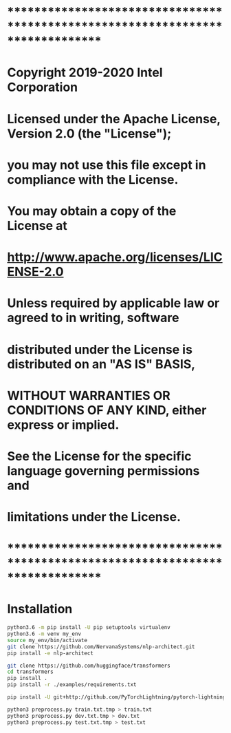 # ******************************************************************************
# Copyright 2019-2020 Intel Corporation
#
# Licensed under the Apache License, Version 2.0 (the "License");
# you may not use this file except in compliance with the License.
# You may obtain a copy of the License at
#
#     http://www.apache.org/licenses/LICENSE-2.0
#
# Unless required by applicable law or agreed to in writing, software
# distributed under the License is distributed on an "AS IS" BASIS,
# WITHOUT WARRANTIES OR CONDITIONS OF ANY KIND, either express or implied.
# See the License for the specific language governing permissions and
# limitations under the License.
# ******************************************************************************

# Installation

```bash
python3.6 -m pip install -U pip setuptools virtualenv
python3.6 -m venv my_env
source my_env/bin/activate
git clone https://github.com/NervanaSystems/nlp-architect.git
pip install -e nlp-architect

git clone https://github.com/huggingface/transformers
cd transformers
pip install .
pip install -r ./examples/requirements.txt

pip install -U git+http://github.com/PyTorchLightning/pytorch-lightning/

python3 preprocess.py train.txt.tmp > train.txt
python3 preprocess.py dev.txt.tmp > dev.txt
python3 preprocess.py test.txt.tmp > test.txt

```
